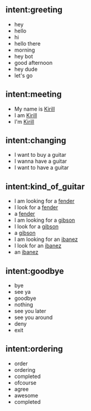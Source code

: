 ## intent:greeting
- hey
- hello
- hi
- hello there
- morning
- hey bot
- good afternoon
- hey dude
- let's go

## intent:meeting
- My name is [Kirill](person)
- I am [Kirill](person)
- I'm [Kirill](person)

## intent:changing
- I want to buy a guitar
- I wanna have a guitar
- I want to have a guitar

## intent:kind_of_guitar
- I am looking for a [fender](kind_guitar)
- I look for a [fender](kind_guitar)
- a [fender](kind_guitar)
- I am looking for a [gibson](kind_guitar)
- I look for a [gibson](kind_guitar)
- a [gibson](kind_guitar)
- I am looking for an [ibanez](kind_guitar)
- I look for an [ibanez](kind_guitar)
- an [ibanez](kind_guitar)

## intent:goodbye
- bye
- see ya
- goodbye
- nothing
- see you later
- see you around
- deny
- exit

## intent:ordering
- order
- ordering
- completed
- ofcourse
- agree
- awesome
- completed

